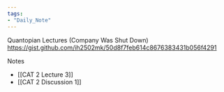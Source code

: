 ```yaml
---
tags:
- "Daily_Note"
---
```


Quantopian Lectures (Company Was Shut Down)
https://gist.github.com/ih2502mk/50d8f7feb614c8676383431b056f4291

Notes
- [[CAT 2 Lecture 3]]
- [[CAT 2 Discussion 1]]
